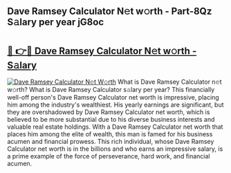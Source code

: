## Dave Ramsey Calculator N𝚎t w𝚘rth - Part-8Qz S𝚊lary per year jG8oc

# <h2><a href="http://gc2c32a.nevu.top/?p=Dave+Ramsey+Calculator">🔗 👉🔴 Dave Ramsey Calculator N𝚎t w𝚘rth - S𝚊lary</a></h2>

[![Dave Ramsey Calculator N𝚎t W𝚘rth](https://i.imgur.com/Oavwk0R.jpeg)](http://gc2c32a.nevu.top/?p=Dave+Ramsey+Calculator)
What is Dave Ramsey Calculator n𝚎t w𝚘rth? What is Dave Ramsey Calculator s𝚊lary per year?
This financially well-off person's Dave Ramsey Calculator net worth is impressive, placing him among the industry's wealthiest. His yearly earnings are significant, but they are overshadowed by Dave Ramsey Calculator net worth, which is believed to be more substantial due to his diverse business interests and valuable real estate holdings. With a Dave Ramsey Calculator net worth that places him among the elite of wealth, this man is famed for his business acumen and financial prowess. This rich individual, whose Dave Ramsey Calculator net worth is in the billions and who earns an impressive salary, is a prime example of the force of perseverance, hard work, and financial acumen.
